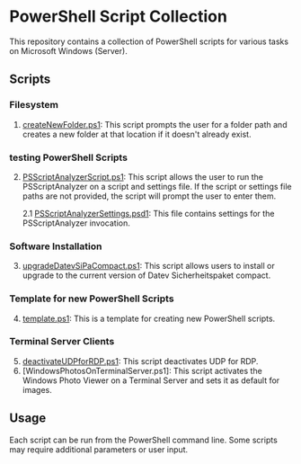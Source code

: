 # PowerShell Script Collection
This repository contains a collection of PowerShell scripts for various tasks on Microsoft Windows (Server).

## Scripts
### Filesystem
1. [createNewFolder.ps1](fileSystem/createNewFolder.ps1): This script prompts the user for a folder path and creates a new folder at that location if it doesn't already exist.

### testing PowerShell Scripts
2. [PSScriptAnalyzerScript.ps1](psScriptAnalyzer/PSScriptAnalyzerScript.ps1): This script allows the user to run the PSScriptAnalyzer on a script and settings file. If the script or settings file paths are not provided, the script will prompt the user to enter them.

    2.1 [PSScriptAnalyzerSettings.psd1](psScriptAnalyzer/PSScriptAnalyzerSettings.psd1): This file contains settings for the PSScriptAnalyzer invocation.

### Software Installation
3. [upgradeDatevSiPaCompact.ps1](softwareInstall/upgradeDatevSiPaCompact.ps1): This script allows users to install or upgrade to the current version of Datev Sicherheitspaket compact.

### Template for new PowerShell Scripts
4. [template.ps1](template/template.ps1): This is a template for creating new PowerShell scripts.

### Terminal Server Clients
5. [deactivateUDPforRDP.ps1](terminalServerClient/deactivateUDPforRDP.ps1): This script deactivates UDP for RDP.
6. [WindowsPhotosOnTerminalServer.ps1]: This script activates the Windows Photo Viewer on a Terminal Server and sets it as default for images.

## Usage
Each script can be run from the PowerShell command line. Some scripts may require additional parameters or user input.
